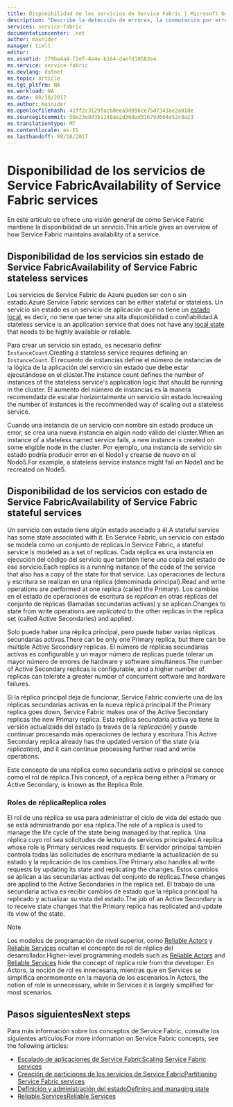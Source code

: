 ```yaml
---
title: Disponibilidad de los servicios de Service Fabric | Microsoft Docs
description: "Describe la detección de errores, la conmutación por error y la recuperación para los servicios"
services: service-fabric
documentationcenter: .net
author: masnider
manager: timlt
editor: 
ms.assetid: 279ba4a4-f2ef-4e4e-b164-daefd10582e4
ms.service: service-fabric
ms.devlang: dotnet
ms.topic: article
ms.tgt_pltfrm: NA
ms.workload: NA
ms.date: 08/18/2017
ms.author: masnider
ms.openlocfilehash: 41ff2c3129facb0eea9d896ce75d7343ae2a018e
ms.sourcegitcommit: 50e23e8d3b1148ae2d36dad3167936b4e52c8a23
ms.translationtype: MT
ms.contentlocale: es-ES
ms.lasthandoff: 08/18/2017
---
```

# <a name="availability-of-service-fabric-services"></a><span data-ttu-id="f6111-103">Disponibilidad de los servicios de Service Fabric</span><span class="sxs-lookup"><span data-stu-id="f6111-103">Availability of Service Fabric services</span></span>
<span data-ttu-id="f6111-104">En este artículo se ofrece una visión general de cómo Service Fabric mantiene la disponibilidad de un servicio.</span><span class="sxs-lookup"><span data-stu-id="f6111-104">This article gives an overview of how Service Fabric maintains availability of a service.</span></span>

## <a name="availability-of-service-fabric-stateless-services"></a><span data-ttu-id="f6111-105">Disponibilidad de los servicios sin estado de Service Fabric</span><span class="sxs-lookup"><span data-stu-id="f6111-105">Availability of Service Fabric stateless services</span></span>
<span data-ttu-id="f6111-106">Los servicios de Service Fabric de Azure pueden ser con o sin estado.</span><span class="sxs-lookup"><span data-stu-id="f6111-106">Azure Service Fabric services can be either stateful or stateless.</span></span> <span data-ttu-id="f6111-107">Un servicio sin estado es un servicio de aplicación que no tiene un [estado local](service-fabric-concepts-state.md), es decir, no tiene que tener una alta disponibilidad o confiabilidad.</span><span class="sxs-lookup"><span data-stu-id="f6111-107">A stateless service is an application service that does not have any [local state](service-fabric-concepts-state.md) that needs to be highly available or reliable.</span></span>

<span data-ttu-id="f6111-108">Para crear un servicio sin estado, es necesario definir `InstanceCount`.</span><span class="sxs-lookup"><span data-stu-id="f6111-108">Creating a stateless service requires defining an `InstanceCount`.</span></span> <span data-ttu-id="f6111-109">El recuento de instancias define el número de instancias de la lógica de la aplicación del servicio sin estado que debe estar ejecutándose en el clúster.</span><span class="sxs-lookup"><span data-stu-id="f6111-109">The instance count defines the number of instances of the stateless service's application logic that should be running in the cluster.</span></span> <span data-ttu-id="f6111-110">El aumento del número de instancias es la manera recomendada de escalar horizontalmente un servicio sin estado.</span><span class="sxs-lookup"><span data-stu-id="f6111-110">Increasing the number of instances is the recommended way of scaling out a stateless service.</span></span>

<span data-ttu-id="f6111-111">Cuando una instancia de un servicio con nombre sin estado produce un error, se crea una nueva instancia en algún nodo válido del clúster.</span><span class="sxs-lookup"><span data-stu-id="f6111-111">When an instance of a stateless named service fails, a new instance is created on some eligible node in the cluster.</span></span> <span data-ttu-id="f6111-112">Por ejemplo, una instancia de servicio sin estado podría producir error en el Nodo1 y crearse de nuevo en el Nodo5.</span><span class="sxs-lookup"><span data-stu-id="f6111-112">For example, a stateless service instance might fail on Node1 and be recreated on Node5.</span></span>

## <a name="availability-of-service-fabric-stateful-services"></a><span data-ttu-id="f6111-113">Disponibilidad de los servicios con estado de Service Fabric</span><span class="sxs-lookup"><span data-stu-id="f6111-113">Availability of Service Fabric stateful services</span></span>
<span data-ttu-id="f6111-114">Un servicio con estado tiene algún estado asociado a él.</span><span class="sxs-lookup"><span data-stu-id="f6111-114">A stateful service has some state associated with it.</span></span> <span data-ttu-id="f6111-115">En Service Fabric, un servicio con estado se modela como un conjunto de réplicas.</span><span class="sxs-lookup"><span data-stu-id="f6111-115">In Service Fabric, a stateful service is modeled as a set of replicas.</span></span> <span data-ttu-id="f6111-116">Cada réplica es una instancia en ejecución del código del servicio que también tiene una copia del estado de ese servicio.</span><span class="sxs-lookup"><span data-stu-id="f6111-116">Each replica is a running instance of the code of the service that also has a copy of the state for that service.</span></span> <span data-ttu-id="f6111-117">Las operaciones de lectura y escritura se realizan en una réplica (denominada principal).</span><span class="sxs-lookup"><span data-stu-id="f6111-117">Read and write operations are performed at one replica (called the Primary).</span></span> <span data-ttu-id="f6111-118">Los cambios en el estado de operaciones de escritura se *replican* en otras réplicas del conjunto de réplicas (llamadas secundarias activas) y se aplican.</span><span class="sxs-lookup"><span data-stu-id="f6111-118">Changes to state from write operations are *replicated* to the other replicas in the replica set (called Active Secondaries) and applied.</span></span> 

<span data-ttu-id="f6111-119">Solo puede haber una réplica principal, pero puede haber varias réplicas secundarias activas.</span><span class="sxs-lookup"><span data-stu-id="f6111-119">There can be only one Primary replica, but there can be multiple Active Secondary replicas.</span></span> <span data-ttu-id="f6111-120">El número de réplicas secundarias activas es configurable y un mayor número de réplicas puede tolerar un mayor número de errores de hardware y software simultáneos.</span><span class="sxs-lookup"><span data-stu-id="f6111-120">The number of Active Secondary replicas is configurable, and a higher number of replicas can tolerate a greater number of concurrent software and hardware failures.</span></span>

<span data-ttu-id="f6111-121">Si la réplica principal deja de funcionar, Service Fabric convierte una de las réplicas secundarias activas en la nueva réplica principal.</span><span class="sxs-lookup"><span data-stu-id="f6111-121">If the Primary replica goes down, Service Fabric makes one of the Active Secondary replicas the new Primary replica.</span></span> <span data-ttu-id="f6111-122">Esta réplica secundaria activa ya tiene la versión actualizada del estado (a través de la *replicación*) y puede continuar procesando más operaciones de lectura y escritura.</span><span class="sxs-lookup"><span data-stu-id="f6111-122">This Active Secondary replica already has the updated version of the state (via *replication*), and it can continue processing further read and write operations.</span></span>

<span data-ttu-id="f6111-123">Este concepto de una réplica como secundaria activa o principal se conoce como el rol de réplica.</span><span class="sxs-lookup"><span data-stu-id="f6111-123">This concept, of a replica being either a Primary or Active Secondary, is known as the Replica Role.</span></span>

### <a name="replica-roles"></a><span data-ttu-id="f6111-124">Roles de réplica</span><span class="sxs-lookup"><span data-stu-id="f6111-124">Replica roles</span></span>
<span data-ttu-id="f6111-125">El rol de una réplica se usa para administrar el ciclo de vida del estado que se está administrando por esa réplica.</span><span class="sxs-lookup"><span data-stu-id="f6111-125">The role of a replica is used to manage the life cycle of the state being managed by that replica.</span></span> <span data-ttu-id="f6111-126">Una réplica cuyo rol sea solicitudes de lectura de servicios principales.</span><span class="sxs-lookup"><span data-stu-id="f6111-126">A replica whose role is Primary services read requests.</span></span> <span data-ttu-id="f6111-127">El servidor principal también controla todas las solicitudes de escritura mediante la actualización de su estado y la replicación de los cambios.</span><span class="sxs-lookup"><span data-stu-id="f6111-127">The Primary also handles all write requests by updating its state and replicating the changes.</span></span> <span data-ttu-id="f6111-128">Estos cambios se aplican a las secundarias activas del conjunto de réplicas.</span><span class="sxs-lookup"><span data-stu-id="f6111-128">These changes are applied to the Active Secondaries in the replica set.</span></span> <span data-ttu-id="f6111-129">El trabajo de una secundaria activa es recibir cambios de estado que la réplica principal ha replicado y actualizar su vista del estado.</span><span class="sxs-lookup"><span data-stu-id="f6111-129">The job of an Active Secondary is to receive state changes that the Primary replica has replicated and update its view of the state.</span></span>

> [!NOTE]
> <span data-ttu-id="f6111-130">Los modelos de programación de nivel superior, como [Reliable Actors](service-fabric-reliable-actors-introduction.md) y [Reliable Services](service-fabric-reliable-services-introduction.md) ocultan el concepto de rol de réplica del desarrollador.</span><span class="sxs-lookup"><span data-stu-id="f6111-130">Higher-level programming models such as [Reliable Actors](service-fabric-reliable-actors-introduction.md) and [Reliable Services](service-fabric-reliable-services-introduction.md) hide the concept of replica role from the developer.</span></span> <span data-ttu-id="f6111-131">En Actors, la noción de rol es innecesaria, mientras que en Services se simplifica enormemente en la mayoría de los escenarios.</span><span class="sxs-lookup"><span data-stu-id="f6111-131">In Actors, the notion of role is unnecessary, while in Services it is largely simplified for most scenarios.</span></span>
>

## <a name="next-steps"></a><span data-ttu-id="f6111-132">Pasos siguientes</span><span class="sxs-lookup"><span data-stu-id="f6111-132">Next steps</span></span>
<span data-ttu-id="f6111-133">Para más información sobre los conceptos de Service Fabric, consulte los siguientes artículos:</span><span class="sxs-lookup"><span data-stu-id="f6111-133">For more information on Service Fabric concepts, see the following articles:</span></span>

- [<span data-ttu-id="f6111-134">Escalado de aplicaciones de Service Fabric</span><span class="sxs-lookup"><span data-stu-id="f6111-134">Scaling Service Fabric services</span></span>](service-fabric-concepts-scalability.md)
- [<span data-ttu-id="f6111-135">Creación de particiones de los servicios de Service Fabric</span><span class="sxs-lookup"><span data-stu-id="f6111-135">Partitioning Service Fabric services</span></span>](service-fabric-concepts-partitioning.md)
- [<span data-ttu-id="f6111-136">Definición y administración del estado</span><span class="sxs-lookup"><span data-stu-id="f6111-136">Defining and managing state</span></span>](service-fabric-concepts-state.md)
- [<span data-ttu-id="f6111-137">Reliable Services</span><span class="sxs-lookup"><span data-stu-id="f6111-137">Reliable Services</span></span>](service-fabric-reliable-services-introduction.md)
